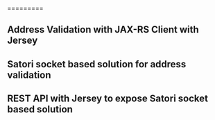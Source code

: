 =========

## Address Validation with JAX-RS Client with Jersey 
## Satori socket based solution for address validation
## REST API with Jersey to expose Satori socket based solution
